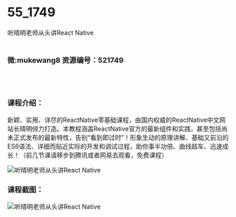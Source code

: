# 55_1749
听晴明老师从头讲React Native
<br/></br>
<h3>微:mukewang8 资源编号：521749</h3>
<br/></br>
<h3>课程介绍：</h3>
<p>新颖、实用、详尽的ReactNative零基础课程，由国内权威的ReactNative中文网站长晴明倾力打造。本教程涵盖ReactNative官方的最新组件和实践，甚至包括尚未正式发布的最新特性，告别“看到即过时”！形象生动的原理讲解、基础又前沿的ES6语法、详细而贴近实际的开发和调试过程，助你事半功倍、曲线超车、迅速成长！（前几节课请移步到腾讯或者网易去观看，免费课程）</p>
<p><img src="https://www.ko996.com/wp-content/uploads/img/2018/03/2-213-300x84.png" alt="听晴明老师从头讲React Native"></p>
<div class="info-desc">
<h3>课程截图：</h3>
<p><img src="https://www.ko996.com/wp-content/uploads/img/2018/03/3-223.png" alt="听晴明老师从头讲React Native"></p>


			
</div>
